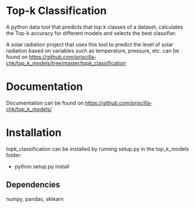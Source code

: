 # Top-k Classification

A python data tool that predicts that top k classes of a dataset, calculates the Top-k accuracy for different models and selects the best classifier.

A solar radiation project that uses this tool to predict the level of solar radiation based on variables such as temperature, pressure, etc. can be found on https://github.com/priscilla-chk/top_k_models/tree/master/topk_classification

# Documentation

Documentation can be found on https://github.com/priscilla-chk/top_k_models/

# Installation

topk_classification can be installed by running setup.py in the top_k_models folder:

* python setup.py install
  

## Dependencies
numpy, pandas, sklearn
